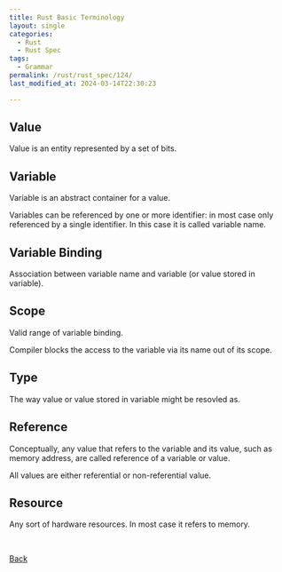 ```yaml
---
title: Rust Basic Terminology
layout: single
categories:
  - Rust
  - Rust Spec
tags:
  - Grammar
permalink: /rust/rust_spec/124/
last_modified_at: 2024-03-14T22:30:23

---
```


## Value

Value is an entity represented by a set of bits.

## Variable

Variable is an abstract container for a value.

Variables can be referenced by one or more identifier: in most case only referenced by a single identifier. In this case it is called variable name.

## Variable Binding

Association between variable name and variable (or value stored in variable).

## Scope

Valid range of variable binding.

Compiler blocks the access to the variable via its name out of its scope.

## Type

The way value or value stored in variable might be resovled as.

## Reference

Conceptually, any value that refers to the variable and its value, such as memory address, are called reference of a variable or value.

All values are either referential or non-referential value.

## Resource

Any sort of hardware resources.
In most case it refers to memory.

<br>

[Back](/rust/rust_spec/)